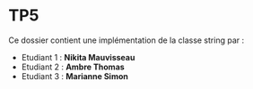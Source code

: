 # TP5

Ce dossier contient une implémentation de la classe string par :
* Etudiant 1 : **Nikita Mauvisseau**
* Etudiant 2 : **Ambre Thomas**
* Etudiant 3 : **Marianne Simon**
